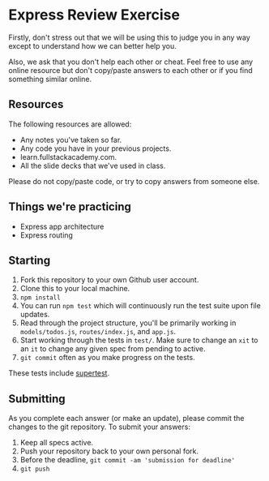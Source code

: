 # Express Review Exercise

Firstly, don't stress out that we will be using this to judge you in any way except to understand how we can better help you.

Also, we ask that you don't help each other or cheat.  Feel free to use any online resource but don't copy/paste answers to each other or if you find something similar online.

## Resources

The following resources are allowed:

* Any notes you've taken so far.
* Any code you have in your previous projects.
* learn.fullstackacademy.com.
* All the slide decks that we've used in class.

Please do not copy/paste code, or try to copy answers from someone else.

## Things we're practicing

* Express app architecture
* Express routing

## Starting

1. Fork this repository to your own Github user account.
2. Clone this to your local machine.
3. `npm install`
4. You can run `npm test` which will continuously run the test suite upon file updates.
5. Read through the project structure, you'll be primarily working in `models/todos.js`, `routes/index.js`, and `app.js`.
6. Start working through the tests in `test/`. Make sure to change an `xit` to an `it` to change any given spec from pending to active.
7. `git commit` often as you make progress on the tests.

These tests include [supertest](https://github.com/visionmedia/supertest).

## Submitting

As you complete each answer (or make an update), please commit the changes to the git repository.  To submit your answers:

1. Keep all specs active.
2. Push your repository back to your own personal fork.
3. Before the deadline, `git commit -am 'submission for deadline'`
4. `git push`
